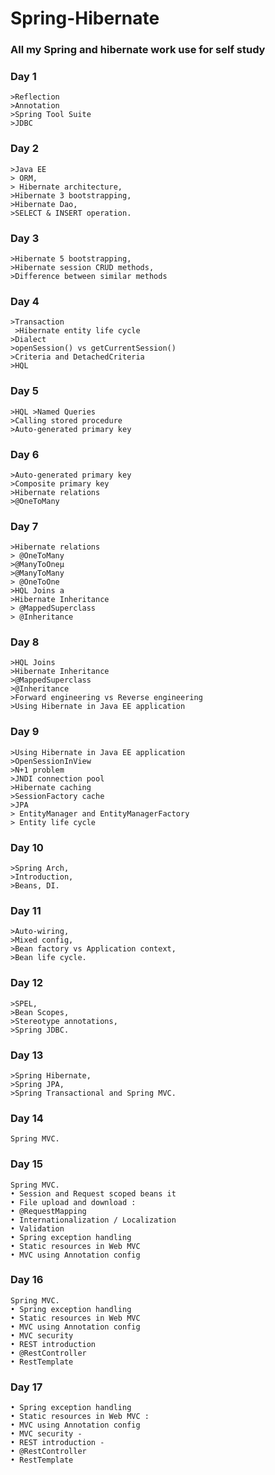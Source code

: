# Spring-Hibernate
### All my Spring and hibernate work use for self study

### Day 1
    >Reflection
    >Annotation 
    >Spring Tool Suite
    >JDBC

### Day 2
    >Java EE
    > ORM,
    > Hibernate architecture, 
    >Hibernate 3 bootstrapping, 
    >Hibernate Dao, 
    >SELECT & INSERT operation. 

### Day 3
    >Hibernate 5 bootstrapping, 
    >Hibernate session CRUD methods, 
    >Difference between similar methods

### Day 4
    >Transaction 
     >Hibernate entity life cycle  
    >Dialect 
    >openSession() vs getCurrentSession() 
    >Criteria and DetachedCriteria 
    >HQL 

### Day 5
    >HQL >Named Queries 
    >Calling stored procedure
    >Auto-generated primary key 

### Day 6
    >Auto-generated primary key
    >Composite primary key 
    >Hibernate relations 
    >@OneToMany  

### Day 7
    >Hibernate relations
    > @OneToMany 
    >@ManyToOneμ 
    >@ManyToMany 
    > @OneToOne 
    >HQL Joins a 
    >Hibernate Inheritance
    > @MappedSuperclass 
    > @Inheritance 

### Day 8
    >HQL Joins 
    >Hibernate Inheritance 
    >@MappedSuperclass 
    >@Inheritance 
    >Forward engineering vs Reverse engineering 
    >Using Hibernate in Java EE application 

### Day 9
    >Using Hibernate in Java EE application
    >OpenSessionInView 
    >N+1 problem 
    >JNDI connection pool 
    >Hibernate caching 
    >SessionFactory cache 
    >JPA 
    > EntityManager and EntityManagerFactory  
    > Entity life cycle 

### Day 10
    >Spring Arch, 
    >Introduction, 
    >Beans, DI.

### Day 11
    >Auto-wiring,
    >Mixed config, 
    >Bean factory vs Application context, 
    >Bean life cycle.

### Day 12
    >SPEL, 
    >Bean Scopes,
    >Stereotype annotations, 
    >Spring JDBC.


 ### Day 13
    >Spring Hibernate, 
    >Spring JPA, 
    >Spring Transactional and Spring MVC.
    

 ### Day 14
    Spring MVC.

 ### Day 15
    Spring MVC.
    • Session and Request scoped beans it 
    • File upload and download : 
    • @RequestMapping 
    • Internationalization / Localization 
    • Validation 
    • Spring exception handling 
    • Static resources in Web MVC 
    • MVC using Annotation config 

 ### Day 16
    Spring MVC.
    • Spring exception handling 
    • Static resources in Web MVC 
    • MVC using Annotation config 
    • MVC security 
    • REST introduction 
    • @RestController 
    • RestTemplate
    
   ### Day 17
    • Spring exception handling 
    • Static resources in Web MVC : 
    • MVC using Annotation config
    • MVC security - 
    • REST introduction - 
    • @RestController 
    • RestTemplate 

    
    
    
    
    
    
    
    
    
    
    
    
    
    
    
